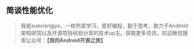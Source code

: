 
## 简谈性能优化

















> 我是xuexiangjys，一枚热爱学习，爱好编程，勤于思考，致力于Android架构研究以及开源项目经验分享的技术up主。获取更多资讯，欢迎微信搜索公众号：**【我的Android开源之旅】**
